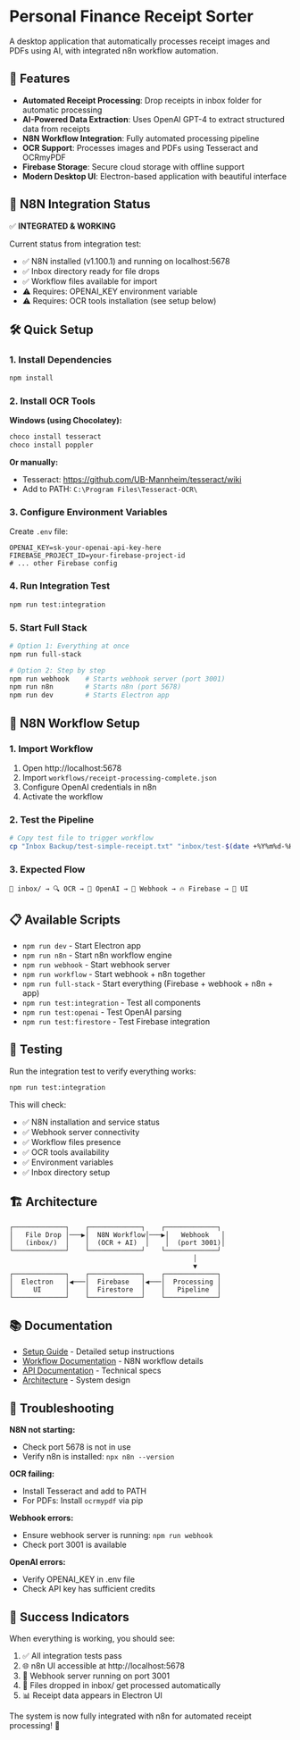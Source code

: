 # Personal Finance Receipt Sorter

A desktop application that automatically processes receipt images and PDFs using AI, with integrated n8n workflow automation.

## 🚀 Features

- **Automated Receipt Processing**: Drop receipts in inbox folder for automatic processing
- **AI-Powered Data Extraction**: Uses OpenAI GPT-4 to extract structured data from receipts
- **N8N Workflow Integration**: Fully automated processing pipeline
- **OCR Support**: Processes images and PDFs using Tesseract and OCRmyPDF
- **Firebase Storage**: Secure cloud storage with offline support
- **Modern Desktop UI**: Electron-based application with beautiful interface

## 🎯 N8N Integration Status

✅ **INTEGRATED & WORKING**

Current status from integration test:
- ✅ N8N installed (v1.100.1) and running on localhost:5678
- ✅ Inbox directory ready for file drops
- ✅ Workflow files available for import
- ⚠️ Requires: OPENAI_KEY environment variable
- ⚠️ Requires: OCR tools installation (see setup below)

## 🛠️ Quick Setup

### 1. Install Dependencies
```bash
npm install
```

### 2. Install OCR Tools
**Windows (using Chocolatey):**
```powershell
choco install tesseract
choco install poppler
```

**Or manually:**
- Tesseract: https://github.com/UB-Mannheim/tesseract/wiki
- Add to PATH: `C:\Program Files\Tesseract-OCR\`

### 3. Configure Environment Variables
Create `.env` file:
```env
OPENAI_KEY=sk-your-openai-api-key-here
FIREBASE_PROJECT_ID=your-firebase-project-id
# ... other Firebase config
```

### 4. Run Integration Test
```bash
npm run test:integration
```

### 5. Start Full Stack
```bash
# Option 1: Everything at once
npm run full-stack

# Option 2: Step by step
npm run webhook    # Starts webhook server (port 3001)
npm run n8n        # Starts n8n (port 5678)
npm run dev        # Starts Electron app
```

## 🔄 N8N Workflow Setup

### 1. Import Workflow
1. Open http://localhost:5678
2. Import `workflows/receipt-processing-complete.json`
3. Configure OpenAI credentials in n8n
4. Activate the workflow

### 2. Test the Pipeline
```bash
# Copy test file to trigger workflow
cp "Inbox Backup/test-simple-receipt.txt" "inbox/test-$(date +%Y%m%d-%H%M%S).txt"
```

### 3. Expected Flow
```
📁 inbox/ → 🔍 OCR → 🤖 OpenAI → 📡 Webhook → 🔥 Firebase → 📱 UI
```

## 📋 Available Scripts

- `npm run dev` - Start Electron app
- `npm run n8n` - Start n8n workflow engine
- `npm run webhook` - Start webhook server
- `npm run workflow` - Start webhook + n8n together
- `npm run full-stack` - Start everything (Firebase + webhook + n8n + app)
- `npm run test:integration` - Test all components
- `npm run test:openai` - Test OpenAI parsing
- `npm run test:firestore` - Test Firebase integration

## 🧪 Testing

Run the integration test to verify everything works:
```bash
npm run test:integration
```

This will check:
- ✅ N8N installation and service status
- ✅ Webhook server connectivity
- ✅ Workflow files presence
- ✅ OCR tools availability
- ✅ Environment variables
- ✅ Inbox directory setup

## 🏗️ Architecture

```
┌─────────────┐    ┌─────────────┐    ┌─────────────┐
│   File Drop │───▶│  N8N Workflow│───▶│   Webhook   │
│   (inbox/)  │    │  (OCR + AI)  │    │  (port 3001)│
└─────────────┘    └─────────────┘    └─────────────┘
                                              │
                                              ▼
┌─────────────┐    ┌─────────────┐    ┌─────────────┐
│  Electron   │◀───│  Firebase   │◀───│  Processing │
│     UI      │    │  Firestore  │    │   Pipeline  │
└─────────────┘    └─────────────┘    └─────────────┘
```

## 📚 Documentation

- [Setup Guide](SETUP.md) - Detailed setup instructions
- [Workflow Documentation](workflows/README.md) - N8N workflow details
- [API Documentation](docs/API_DOCUMENTATION.md) - Technical specs
- [Architecture](docs/TECHNICAL_ARCHITECTURE.md) - System design

## 🔧 Troubleshooting

**N8N not starting:**
- Check port 5678 is not in use
- Verify n8n is installed: `npx n8n --version`

**OCR failing:**
- Install Tesseract and add to PATH
- For PDFs: Install `ocrmypdf` via pip

**Webhook errors:**
- Ensure webhook server is running: `npm run webhook`
- Check port 3001 is available

**OpenAI errors:**
- Verify OPENAI_KEY in .env file
- Check API key has sufficient credits

## 🎉 Success Indicators

When everything is working, you should see:
1. ✅ All integration tests pass
2. 🌐 n8n UI accessible at http://localhost:5678
3. 📡 Webhook server running on port 3001
4. 🔄 Files dropped in inbox/ get processed automatically
5. 📊 Receipt data appears in Electron UI

The system is now fully integrated with n8n for automated receipt processing! 🚀 